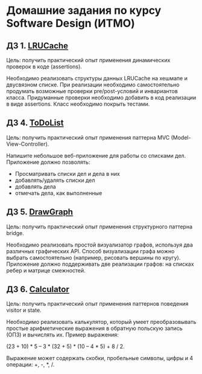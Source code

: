 # Домашние задания по курсу Software Design (ИТМО)

## ДЗ 1. [LRUCache](HW1-LRUCache)

Цель: получить практический опыт применения динамических проверок в коде (assertions).

Необходимо реализовать структуры данных LRUCache на хешмапе и двусвязном списке. При
реализации необходимо самостоятельно продумать возможные проверки pre/post-условий и
инвариантов класса. Придуманные проверки необходимо добавить в код реализации в виде
assertions. Класс необходимо покрыть тестами.

## ДЗ 4. [ToDoList](HW4-ToDoList)

Цель: получить практический опыт применения паттерна MVC (Model-View-Controller).

Напишите небольшое веб-приложение для работы со списками дел. Приложение должно
позволять:
* Просматривать списки дел и дела в них
* добавлять/удалять списки дел
* добавлять дела
* отмечать дела, как выполненные

## ДЗ 5. [DrawGraph](HW5-DrawGraph)

Цель: получить практический опыт применения структурного паттерна bridge.

Необходимо реализовать простой визуализатор графов, используя два различных графических API. Способ визуализации графа можно выбрать самостоятельно (например, рисовать вершины по кругу). Приложение должно поддерживать две реализации графов: на списках ребер и матрице смежностей.

## ДЗ 6. [Calculator](HW6-Calculator)

Цель: получить практический опыт применения паттернов поведения visitor и state.

Необходимо реализовать калькулятор, который умеет преобразовывать простые арифметические выражения в обратную польскую запись (ОПЗ) и вычислять их. Пример выражения:

(23 + 10) * 5 – 3 * (32 + 5) * (10 – 4 * 5) + 8 / 2.

Выражение может содержать скобки, пробельные символы, цифры и 4 операции: +, -, *, /.
